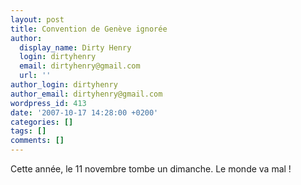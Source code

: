 ```yaml
---
layout: post
title: Convention de Genève ignorée
author:
  display_name: Dirty Henry
  login: dirtyhenry
  email: dirtyhenry@gmail.com
  url: ''
author_login: dirtyhenry
author_email: dirtyhenry@gmail.com
wordpress_id: 413
date: '2007-10-17 14:28:00 +0200'
categories: []
tags: []
comments: []
---
```

Cette année, le 11 novembre tombe un dimanche. Le monde va mal !
